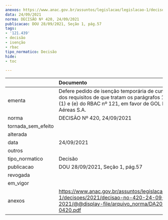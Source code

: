 ```yaml
---
anexos: https://www.anac.gov.br/assuntos/legislacao/legislacao-1/decisoes/2021/decisao-no-420-24-09-2021/@@display-file/arquivo_norma/DA2021-0420.pdf
data: 24/09/2021
norma: DECISÃO Nº 420, 24/09/2021
publicacao: DOU 28/09/2021, Seção 1, pág.57
tags:
- '121.439'
- decisão
- isenção
- rbac
tipo_normatico: Decisão
hide: 
- toc 
 
---
```


|                    | Documento                                                                                                                                                            |
|:-------------------|:---------------------------------------------------------------------------------------------------------------------------------------------------------------------|
| ementa             | Defere pedido de isenção temporária de cumprimento dos requisitos de que tratam os parágrafos 121.439(b)(1) e (e) do RBAC nº 121, em favor de GOL Linhas Aéreas S.A. |
| norma              | DECISÃO Nº 420, 24/09/2021                                                                                                                                           |
| tornada_sem_efeito |                                                                                                                                                                      |
| alterada           |                                                                                                                                                                      |
| data               | 24/09/2021                                                                                                                                                           |
| outros             |                                                                                                                                                                      |
| tipo_normatico     | Decisão                                                                                                                                                              |
| publicacao         | DOU 28/09/2021, Seção 1, pág.57                                                                                                                                      |
| revogada           |                                                                                                                                                                      |
| em_vigor           |                                                                                                                                                                      |
| anexos             | https://www.anac.gov.br/assuntos/legislacao/legislacao-1/decisoes/2021/decisao-no-420-24-09-2021/@@display-file/arquivo_norma/DA2021-0420.pdf                        |